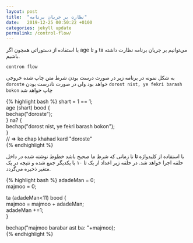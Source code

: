 ```yaml
---
layout: post
title:  "نظارت بر جریان برنامه"
date:   2019-12-25 00:50:22 +0100
categories: jekyll update
permalink: /control-flow/
---
```

با استفاده از دستوراتی همچون اگر
age
و تا
ta
می‌توانیم بر جریان برنامه نظارت داشته باشیم.

`contron flow`
  
   
 به شکل نمونه در برنامه زیر در صورت درست بودن شرط متن چاپ شده خروجی
 `doroste`
 خواهد بود ولی در صورت نادرست بودن
 `dorost nist, ye fekri barash bokon`
 چاپ خواهد شد
   
{% highlight bash %}
shart = 1 == 1;  
    age (shart) bood {  
        bechap("doroste");  
        } na? {  
        bechap("dorost nist, ye fekri barash bokon");  
    }  
// => ke chap khahad kard "doroste"    
{% endhighlight %}   
  
با استفاده از کلیدواژه **تا** تا زمانی که شرط ما صحیح باشد خطوط نوشته شده در داخل حلقه اجرا خواهد شد. در حلقه زیر اعداد از یک تا ۱۰ با یکدیگر جمع شده و نتیجه در یک متغیر ذخیره می‌گردد.  
    
{% highlight bash %}
adadeMan = 0;  
majmoo = 0;  
  
ta (adadeMan<11) bood {  
    majmoo = majmoo + adadeMan;  
    adadeMan +=1;  
}  
  
bechap("majmoo barabar ast ba: "+majmoo);  
{% endhighlight %}   
